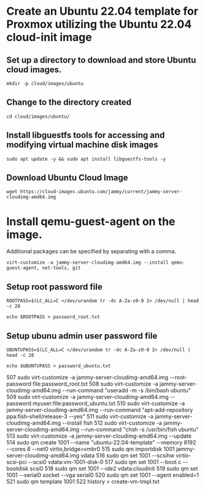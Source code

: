 # Create an Ubuntu 22.04 template for Proxmox utilizing the Ubuntu 22.04 cloud-init image

## Set up a directory to download and store Ubuntu cloud images. 

```
mkdir -p cloud/images/ubuntu
```
## Change to the directory created

```
cd cloud/images/ubuntu/
```

## Install libguestfs tools for accessing and modifying virtual machine disk images

```
sudo apt update -y && sudo apt install libguestfs-tools -y
```

## Download Ubuntu  Cloud Image 

```
wget https://cloud-images.ubuntu.com/jammy/current/jammy-server-cloudimg-amd64.img
```

# Install qemu-guest-agent on the image. 

Additional packages can be specified by separating with a comma.

```
virt-customize -a jammy-server-cloudimg-amd64.img --install qemu-guest-agent, net-tools, git
```

## Setup root password file

```
ROOTPASS=$(LC_ALL=C </dev/urandom tr -dc A-Za-z0-9 2> /dev/null | head -c 28
```
```
echo $ROOTPASS > password_root.txt
```

## Setup ubunu admin user password file

```
UBUNTUPASS=$(LC_ALL=C </dev/urandom tr -dc A-Za-z0-9 2> /dev/null | head -c 28
```
```
echo $UBUNTUPASS > password_ubuntu.txt
```

  507  sudo virt-customize -a jammy-server-cloudimg-amd64.img --root-password file:password_root.txt
  508  sudo virt-customize -a jammy-server-cloudimg-amd64.img --run-command "useradd -m -s /bin/bash ubuntu"
  509  sudo virt-customize -a jammy-server-cloudimg-amd64.img --password myuser:file:password_ubuntu.txt
  510  sudo virt-customize -a jammy-server-cloudimg-amd64.img --run-command "apt-add-repository ppa:fish-shell/release-3 --yes"
  511  sudo virt-customize -a jammy-server-cloudimg-amd64.img --install fish
  512  sudo virt-customize -a jammy-server-cloudimg-amd64.img --run-command "chsh -s /usr/bin/fish ubuntu"
  513  sudo virt-customize -a jammy-server-cloudimg-amd64.img --update
  514  sudo qm create 1001 --name "ubuntu-22.04-template" --memory 8192 --cores 8 --net0 virtio,bridge=vmbr0
  515  sudo qm importdisk 1001 jammy-server-cloudimg-amd64.img vdata
  516  sudo qm set 1001 --scsihw virtio-scsi-pci --scsi0 vdata:vm-1001-disk-0
  517  sudo qm set 1001 --boot c --bootdisk scsi0
  518  sudo qm set 1001 --ide2 vdata:cloudinit
  519  sudo qm set 1001 --serial0 socket --vga serial0
  520  sudo qm set 1001 --agent enabled=1
  521  sudo qm template 1001
  522  history > create-vm-tmpl.txt
